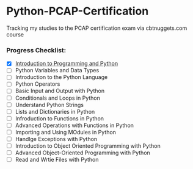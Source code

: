 # Python-PCAP-Certification
Tracking my studies to the PCAP certification exam via cbtnuggets.com course


### Progress Checklist:
- [x] [Introduction to Programming and Python](01-Introduction-to-Programming-and-Python/)
- [ ] Python Variables and Data Types
- [ ] Introduction to the Python Language
- [ ] Python Operators
- [ ] Basic Input and Output with Python
- [ ] Conditionals and Loops in Python
- [ ] Understand Python Strings
- [ ] Lists and Dictionaries in Python
- [ ] Infroduction to Functions in Python
- [ ] Advanced Operations with Functions in Python
- [ ] Importing and Using MOdules in Python
- [ ] Handlge Exceptions with Python
- [ ] Introduction to Object Oriented Programming with Python
- [ ] Advanced Object-Oriented Programming with Python
- [ ] Read and Wrtie Files with Python
